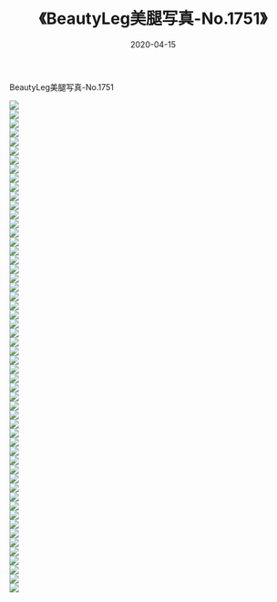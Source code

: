 ﻿---
layout: post
title:  《BeautyLeg美腿写真-No.1751》
date:   2020-04-15
img: http://img.660000.xyz/Sharelink/网络美图/2020/BeautyLeg美腿写真-No.1751/000.jpg
categories: [美女, 清纯, 唯美]
---

BeautyLeg美腿写真-No.1751

  ![](http://img.660000.xyz/Sharelink/网络美图/2020/BeautyLeg美腿写真-No.1751/001.jpg) <br> ![](http://img.660000.xyz/Sharelink/网络美图/2020/BeautyLeg美腿写真-No.1751/002.jpg) <br> ![](http://img.660000.xyz/Sharelink/网络美图/2020/BeautyLeg美腿写真-No.1751/003.jpg) <br> ![](http://img.660000.xyz/Sharelink/网络美图/2020/BeautyLeg美腿写真-No.1751/004.jpg) <br> ![](http://img.660000.xyz/Sharelink/网络美图/2020/BeautyLeg美腿写真-No.1751/005.jpg) <br> ![](http://img.660000.xyz/Sharelink/网络美图/2020/BeautyLeg美腿写真-No.1751/006.jpg) <br> ![](http://img.660000.xyz/Sharelink/网络美图/2020/BeautyLeg美腿写真-No.1751/007.jpg) <br> ![](http://img.660000.xyz/Sharelink/网络美图/2020/BeautyLeg美腿写真-No.1751/008.jpg) <br> ![](http://img.660000.xyz/Sharelink/网络美图/2020/BeautyLeg美腿写真-No.1751/009.jpg) <br> ![](http://img.660000.xyz/Sharelink/网络美图/2020/BeautyLeg美腿写真-No.1751/010.jpg) <br> ![](http://img.660000.xyz/Sharelink/网络美图/2020/BeautyLeg美腿写真-No.1751/011.jpg) <br> ![](http://img.660000.xyz/Sharelink/网络美图/2020/BeautyLeg美腿写真-No.1751/012.jpg) <br> ![](http://img.660000.xyz/Sharelink/网络美图/2020/BeautyLeg美腿写真-No.1751/013.jpg) <br> ![](http://img.660000.xyz/Sharelink/网络美图/2020/BeautyLeg美腿写真-No.1751/014.jpg) <br> ![](http://img.660000.xyz/Sharelink/网络美图/2020/BeautyLeg美腿写真-No.1751/015.jpg) <br> ![](http://img.660000.xyz/Sharelink/网络美图/2020/BeautyLeg美腿写真-No.1751/016.jpg) <br> ![](http://img.660000.xyz/Sharelink/网络美图/2020/BeautyLeg美腿写真-No.1751/017.jpg) <br> ![](http://img.660000.xyz/Sharelink/网络美图/2020/BeautyLeg美腿写真-No.1751/018.jpg) <br> ![](http://img.660000.xyz/Sharelink/网络美图/2020/BeautyLeg美腿写真-No.1751/019.jpg) <br> ![](http://img.660000.xyz/Sharelink/网络美图/2020/BeautyLeg美腿写真-No.1751/020.jpg) <br> ![](http://img.660000.xyz/Sharelink/网络美图/2020/BeautyLeg美腿写真-No.1751/021.jpg) <br> ![](http://img.660000.xyz/Sharelink/网络美图/2020/BeautyLeg美腿写真-No.1751/022.jpg) <br> ![](http://img.660000.xyz/Sharelink/网络美图/2020/BeautyLeg美腿写真-No.1751/023.jpg) <br> ![](http://img.660000.xyz/Sharelink/网络美图/2020/BeautyLeg美腿写真-No.1751/024.jpg) <br> ![](http://img.660000.xyz/Sharelink/网络美图/2020/BeautyLeg美腿写真-No.1751/025.jpg) <br> ![](http://img.660000.xyz/Sharelink/网络美图/2020/BeautyLeg美腿写真-No.1751/026.jpg) <br> ![](http://img.660000.xyz/Sharelink/网络美图/2020/BeautyLeg美腿写真-No.1751/027.jpg) <br> ![](http://img.660000.xyz/Sharelink/网络美图/2020/BeautyLeg美腿写真-No.1751/028.jpg) <br> ![](http://img.660000.xyz/Sharelink/网络美图/2020/BeautyLeg美腿写真-No.1751/029.jpg) <br> ![](http://img.660000.xyz/Sharelink/网络美图/2020/BeautyLeg美腿写真-No.1751/030.jpg) <br> ![](http://img.660000.xyz/Sharelink/网络美图/2020/BeautyLeg美腿写真-No.1751/031.jpg) <br> ![](http://img.660000.xyz/Sharelink/网络美图/2020/BeautyLeg美腿写真-No.1751/032.jpg) <br> ![](http://img.660000.xyz/Sharelink/网络美图/2020/BeautyLeg美腿写真-No.1751/033.jpg) <br> ![](http://img.660000.xyz/Sharelink/网络美图/2020/BeautyLeg美腿写真-No.1751/034.jpg) <br> ![](http://img.660000.xyz/Sharelink/网络美图/2020/BeautyLeg美腿写真-No.1751/035.jpg) <br> ![](http://img.660000.xyz/Sharelink/网络美图/2020/BeautyLeg美腿写真-No.1751/036.jpg) <br> ![](http://img.660000.xyz/Sharelink/网络美图/2020/BeautyLeg美腿写真-No.1751/037.jpg) <br> ![](http://img.660000.xyz/Sharelink/网络美图/2020/BeautyLeg美腿写真-No.1751/038.jpg) <br> ![](http://img.660000.xyz/Sharelink/网络美图/2020/BeautyLeg美腿写真-No.1751/039.jpg) <br> ![](http://img.660000.xyz/Sharelink/网络美图/2020/BeautyLeg美腿写真-No.1751/040.jpg) <br> ![](http://img.660000.xyz/Sharelink/网络美图/2020/BeautyLeg美腿写真-No.1751/041.jpg) <br> ![](http://img.660000.xyz/Sharelink/网络美图/2020/BeautyLeg美腿写真-No.1751/042.jpg) <br> ![](http://img.660000.xyz/Sharelink/网络美图/2020/BeautyLeg美腿写真-No.1751/043.jpg) <br> ![](http://img.660000.xyz/Sharelink/网络美图/2020/BeautyLeg美腿写真-No.1751/044.jpg) <br> ![](http://img.660000.xyz/Sharelink/网络美图/2020/BeautyLeg美腿写真-No.1751/045.jpg) <br> ![](http://img.660000.xyz/Sharelink/网络美图/2020/BeautyLeg美腿写真-No.1751/046.jpg) <br> ![](http://img.660000.xyz/Sharelink/网络美图/2020/BeautyLeg美腿写真-No.1751/047.jpg) <br> ![](http://img.660000.xyz/Sharelink/网络美图/2020/BeautyLeg美腿写真-No.1751/048.jpg) <br> ![](http://img.660000.xyz/Sharelink/网络美图/2020/BeautyLeg美腿写真-No.1751/049.jpg) <br> ![](http://img.660000.xyz/Sharelink/网络美图/2020/BeautyLeg美腿写真-No.1751/050.jpg) <br> ![](http://img.660000.xyz/Sharelink/网络美图/2020/BeautyLeg美腿写真-No.1751/051.jpg) <br> ![](http://img.660000.xyz/Sharelink/网络美图/2020/BeautyLeg美腿写真-No.1751/052.jpg) <br> ![](http://img.660000.xyz/Sharelink/网络美图/2020/BeautyLeg美腿写真-No.1751/053.jpg) <br> ![](http://img.660000.xyz/Sharelink/网络美图/2020/BeautyLeg美腿写真-No.1751/054.jpg) <br>